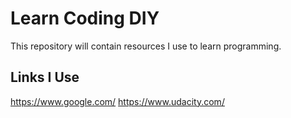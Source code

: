 # Learn Coding DIY
This repository will contain resources I use to learn programming.

## Links I Use
https://www.google.com/
https://www.udacity.com/
